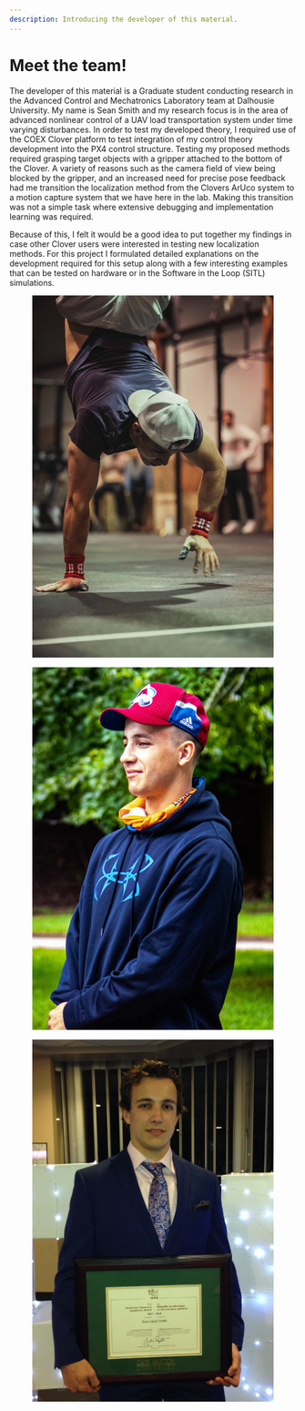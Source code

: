 ```yaml
---
description: Introducing the developer of this material.
---
```


# Meet the team!

The developer of this material is a Graduate student conducting research in the Advanced Control and Mechatronics Laboratory team at Dalhousie University. My name is Sean Smith and my research focus is in the area of advanced nonlinear control of a UAV load transportation system under time varying disturbances. In order to test my developed theory, I required use of the COEX Clover platform to test integration of my control theory development into the PX4 control structure. Testing my proposed methods required grasping target objects with a gripper attached to the bottom of the Clover. A variety of reasons such as the camera field of view being blocked by the gripper, and an increased need for precise pose feedback had me transition the localization method from the Clovers ArUco system to a motion capture system that we have here in the lab. Making this transition was not a simple task where extensive debugging and implementation learning was required.&#x20;

Because of this, I felt it would be a good idea to put together my findings in case other Clover users were interested in testing new localization methods. For this project I formulated detailed explanations on the development required for this setup along with a few interesting examples that can be tested on hardware or in the Software in the Loop (SITL) simulations.

<div>

<figure><img src=".gitbook/assets/crossfit.jpeg" alt=""><figcaption></figcaption></figure>

 

<figure><img src=".gitbook/assets/outside_cropped.jpg" alt=""><figcaption></figcaption></figure>

 

<figure><img src=".gitbook/assets/school_cropped (3).jpg" alt=""><figcaption></figcaption></figure>

</div>
